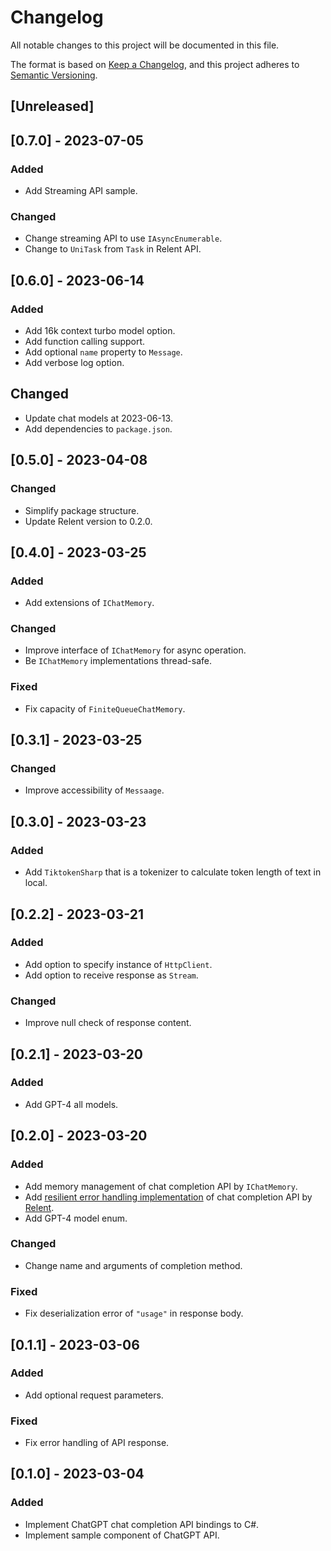 # Changelog

All notable changes to this project will be documented in this file.

The format is based on [Keep a Changelog](https://keepachangelog.com/en/1.0.0/),
and this project adheres to [Semantic Versioning](https://semver.org/spec/v2.0.0.html).

## [Unreleased]

## [0.7.0] - 2023-07-05

### Added

- Add Streaming API sample.

### Changed

- Change streaming API to use `IAsyncEnumerable`.
- Change to `UniTask` from `Task` in Relent API.

## [0.6.0] - 2023-06-14

### Added

- Add 16k context turbo model option.
- Add function calling support.
- Add optional `name` property to `Message`.
- Add verbose log option.

## Changed

- Update chat models at 2023-06-13.
- Add dependencies to `package.json`.

## [0.5.0] - 2023-04-08

### Changed

- Simplify package structure.
- Update Relent version to 0.2.0.

## [0.4.0] - 2023-03-25

### Added

- Add extensions of `IChatMemory`.

### Changed

- Improve interface of `IChatMemory` for async operation.
- Be `IChatMemory` implementations thread-safe.

### Fixed

- Fix capacity of `FiniteQueueChatMemory`.

## [0.3.1] - 2023-03-25

### Changed

- Improve accessibility of `Messaage`.

## [0.3.0] - 2023-03-23

### Added

- Add `TiktokenSharp` that is a tokenizer to calculate token length of text in local.

## [0.2.2] - 2023-03-21

### Added

- Add option to specify instance of `HttpClient`.
- Add option to receive response as `Stream`.

### Changed

- Improve null check of response content.

## [0.2.1] - 2023-03-20

### Added

- Add GPT-4 all models.

## [0.2.0] - 2023-03-20

### Added

- Add memory management of chat completion API by `IChatMemory`.
- Add [resilient error handling implementation](https://github.com/mochi-neko/ChatGPT-API-unity/blob/main/Assets/Mochineko/ChatGPT_API.Relent/RelentChatCompletionAPIConnection.cs) of chat completion API by [Relent](https://github.com/mochi-neko/Relent).
- Add GPT-4 model enum.

### Changed

- Change name and arguments of completion method.

### Fixed

- Fix deserialization error of `"usage"` in response body.

## [0.1.1] - 2023-03-06

### Added

- Add optional request parameters.

### Fixed

- Fix error handling of API response.

## [0.1.0] - 2023-03-04

### Added

- Implement ChatGPT chat completion API bindings to C#.
- Implement sample component of ChatGPT API.
